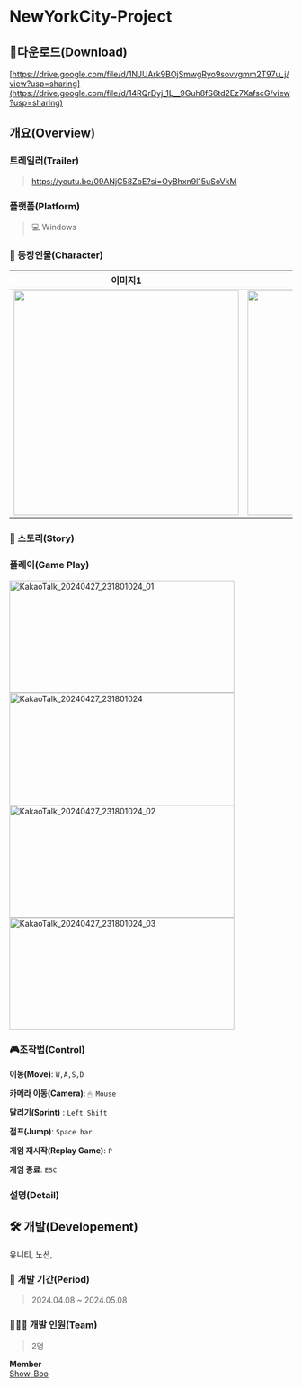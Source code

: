 # NewYorkCity-Project


## 💾다운로드(Download)
[https://drive.google.com/file/d/1NJUArk9BOjSmwgRyo9sovvgmm2T97u_j/view?usp=sharing](https://drive.google.com/file/d/14RQrDyj_1L__9Guh8fS6td2Ez7XafscG/view?usp=sharing)

## 개요(Overview)


### 트레일러(Trailer)
> https://youtu.be/09ANjC58ZbE?si=OyBhxn9l15uSoVkM

### 플랫폼(Platform)
> 💻 Windows

### 📜 등장인물(Character)
| 이미지1 | 이미지2 |
|---------|---------|
| <img src="https://github.com/Show-Boo/NewYorkCity-Project/assets/127947296/1bb4c75e-1b2a-429f-b551-eb241e6fe015" width="400" height="400"> | <img src="https://github.com/Show-Boo/NewYorkCity-Project/assets/127947296/132da248-cd37-47e2-a4f8-cbd74f0dfe03" width="400" height="400"> |


### 📜 스토리(Story)


### 플레이(Game Play)
<img width="400" height="200" alt="KakaoTalk_20240427_231801024_01" src="https://github.com/Show-Boo/NewYorkCity-Project/assets/127947296/7d79a09b-aeeb-4ccb-92e4-0dcc69765d09"> 
<img width="400" height="200" alt="KakaoTalk_20240427_231801024" src="https://github.com/Show-Boo/NewYorkCity-Project/assets/127947296/36e0ca3b-c21a-4317-a858-0c261954f97d">
<img width="400" height="200" alt="KakaoTalk_20240427_231801024_02" src="https://github.com/Show-Boo/NewYorkCity-Project/assets/127947296/05b2921c-4d0f-4b14-af07-b9a548d2997d"> 
<img width="400" height="200" alt="KakaoTalk_20240427_231801024_03" src="https://github.com/Show-Boo/NewYorkCity-Project/assets/127947296/8e36f012-27f6-4b08-9c6a-d3fc7ded935b">


### 🎮조작법(Control)
**이동(Move)**: `W,A,S,D` <br>

**카메라 이동(Camera)**: `🖱 Mouse` <br>

**달리기(Sprint)** : `Left Shift` <br>

**점프(Jump)**: `Space bar`<br>

**게임 재시작(Replay Game)**: `P`<br>

**게임 종료**: `ESC`<br>

### 설명(Detail)


## 🛠 개발(Developement)
유니티, 노션, 


### 📆 개발 기간(Period)
> 2024.04.08 ~ 2024.05.08

### 👨‍👩‍👦 개발 인원(Team)
> 2명

**Member**<br>
[Show-Boo](https://github.com/Show-Boo)<br>



<br>
